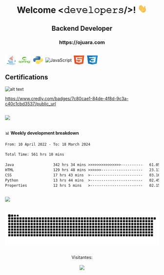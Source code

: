 <div align="center">
<h1> Welcome <𝚍𝚎𝚟𝚎𝚕𝚘𝚙𝚎𝚛𝚜/>! <img src="https://github.com/ABSphreak/ABSphreak/blob/master/gifs/Hi.gif" width="30"></h1>
<div></div>
</div>


<div align="center">
<h2>Backend Developer</h2>
	<h3>https://ojuara.com</h3>
</div>

<div>

<div style="display: inline_block"><br>
<img align="center" alt="Ane-Java" height="30" width="40" src="https://raw.githubusercontent.com/devicons/devicon/master/icons/java/java-original.svg">
<img align="center" alt="SpringBoot" height="30" width="40" src="https://raw.githubusercontent.com/devicons/devicon/1119b9f84c0290e0f0b38982099a2bd027a48bf1/icons/spring/spring-original-wordmark.svg">	
<img align="center" alt="Rafa-Python" height="30" width="40" src="https://raw.githubusercontent.com/devicons/devicon/master/icons/python/python-original.svg">
<img align="center" alt="JavaScript" height="30" width="40" src="https://cdn.jsdelivr.net/gh/devicons/devicon/icons/javascript/javascript-original.svg">
<img align="center" alt="Rafa-HTML" height="30" width="40" src="https://raw.githubusercontent.com/devicons/devicon/master/icons/html5/html5-original.svg">
<img align="center" alt="Rafa-CSS" height="30" width="40" src="https://raw.githubusercontent.com/devicons/devicon/master/icons/css3/css3-original.svg">
</div>

##
<h2>Certifications</h2>

![alt text](https://github.com/thiagodsaraujo/thiagodsaraujo/blob/main/aws-certified-cloud-practitioner%20(1).png)

https://www.credly.com/badges/7c80cae1-84de-4f8d-9c3a-c40c1cbd3537/public_url

##

<div align="left">
<img height="180em" src="https://github-readme-stats.vercel.app/api/top-langs/?username=thiagodsaraujo&layout=compact&theme=dark&show_icons=true"/>
</div>
	
##

📊 **Weekly development breakdown**
<!--START_SECTION:waka-->

```txt
From: 10 April 2022 - To: 18 March 2024

Total Time: 561 hrs 10 mins

Java                  342 hrs 34 mins >>>>>>>>>>>>>>>----------   61.05 %
HTML                  129 hrs 48 mins >>>>>>-------------------   23.13 %
CSS                   17 hrs 43 mins  >------------------------   03.16 %
Python                13 hrs 44 mins  >------------------------   02.45 %
Properties            12 hrs 5 mins   >------------------------   02.15 %
```

<!--END_SECTION:waka-->

##

<div> 
<a href="https://www.linkedin.com/in/thiago-araujo-5870a321a/" target="_blank"><img src="https://img.shields.io/badge/-LinkedIn-%230077B5?style=for-the-badge&logo=linkedin&logoColor=white" target="_blank"></a> </div>
	
##
	
<picture>
  <source media="(prefers-color-scheme: dark)" srcset="github-snake-dark.svg" />
  <source media="(prefers-color-scheme: light)" srcset="github-snake.svg" />
  <img alt="github-snake" src="github-user-contribution.svg" />
</picture>            
	
</div>
	
##

<p align="center">Visitantes:</p>
<p align="center"><img align="center"src="https://profile-counter.glitch.me/thiagodsaraujo/count.svg"/></p>

<div>
	

</div>
